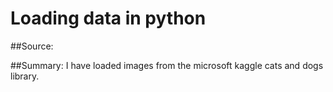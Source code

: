 # Loading data in python 

##Source:

##Summary:
I have loaded images from the microsoft kaggle cats and dogs library.

##

